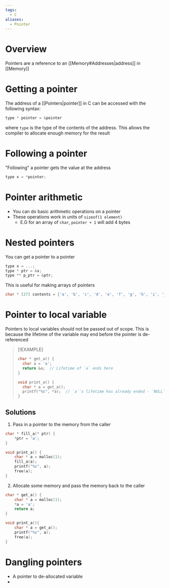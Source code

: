 ```yaml
---
tags:
  - C
aliases:
  - Pointer
---
```

# Overview
Pointers are a reference to an [[Memory#Addresses|address]] in [[Memory]]

# Getting a pointer
The address of a [[Pointers|pointer]] in C can be accessed with the following syntax:
```c
type * pointer = &pointer
```
where `type` is the type of the contents of the address. This allows the compiler to allocate enough memory for the result

# Following a pointer
"Following" a pointer gets the value at the address

```c
type x = *pointer;
```

# Pointer arithmetic
- You can do basic arithmetic operations on a pointer
- These operations work in units of `sizeof(1 element)`
	- E.G for an array of `char`, `pointer + 1` will add 4 bytes

# Nested pointers
You can get a pointer to a pointer
```c
type x = ...;
type * ptr = &x;
type ** p_ptr = &ptr;
```

This is useful for making arrays of pointers
```c
char * [27] contents = {'a', 'b', 'c', 'd', 'e', 'f', 'g', 'h', 'i', 'j', 'k', 'l', 'm', 'n', 'o', 'p', 'q', 'r', 's', 't', 'u', 'v', 'x', 'y', 'z'};
```

# Pointer to local variable
Pointers to local variables should not be passed out of scope. This is because the lifetime of the variable may end before the pointer is de-referenced

> [!EXAMPLE]
> ```c
> char * get_a() {
> 	char a = 'a';
> 	return &a;  // Lifetime of `a` ends here
> }
>
>void print_a() {
>	char * a = get_a();
>	printf("%s", *a);  // `a`'s lifetime has already ended - `NULL` pointer
>}
>```

## Solutions
1. Pass in a pointer to the memory from the caller

```c
char * fill_a(* ptr) {
	*ptr = 'a';
}

void print_a() {
	char * a = malloc(1);
	fill_a(a);
	printf("%s", a);
	free(a);
}
```
2. Allocate some memory and pass the memory back to the caller

```c
char * get_a() {
	char * a = malloc(1);
	*a = 'a';
	return a;
}

void print_a(){
	char * a = get_a();
	printf("%s", a);
	free(a);
}
```

# Dangling pointers
- A pointer to de-allocated variable
- 